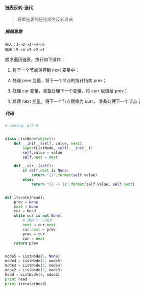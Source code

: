 #### 链表反转-迭代

> 将单链表的链接顺序反转过来



##### 解题思路

```
输入：1->2->3->4->5
输出：5->4->3->2->1
```

顺序遍历链表，执行如下操作：

1. 将下一个节点保存到 next 变量中；

2. 处理 prev 变量，将下一个节点的指针指向 prev；

3. 处理 cur 变量，准备处理下一个变量，将 curr 赋值给 prev；

4. 处理 next 变量，将下一个节点赋值为 curr， 准备处理下一个节点；



##### 代码

```python
# coding: utf-8


class ListNode(object):
    def __init__(self, value, next):
        super(ListNode, self).__init__()
        self.value = value
        self.next = next

    def __str__(self):
        if self.next is None:
            return "{}".format(self.value)
        else:
            return "{} -> {}".format(self.value, self.next)


def iterate(head):
    prev = None
    next = None
    cur = head
    while cur is not None:
        # 保存下一个指针
        next = cur.next
        cur.next = prev
        prev = cur
        cur = next
    return prev


node5 = ListNode(5, None)
node4 = ListNode(4, node5)
node3 = ListNode(3, node4)
ndoe2 = ListNode(2, node3)
head = ListNode(1, ndoe2)
print head
print iterate(head)

```

